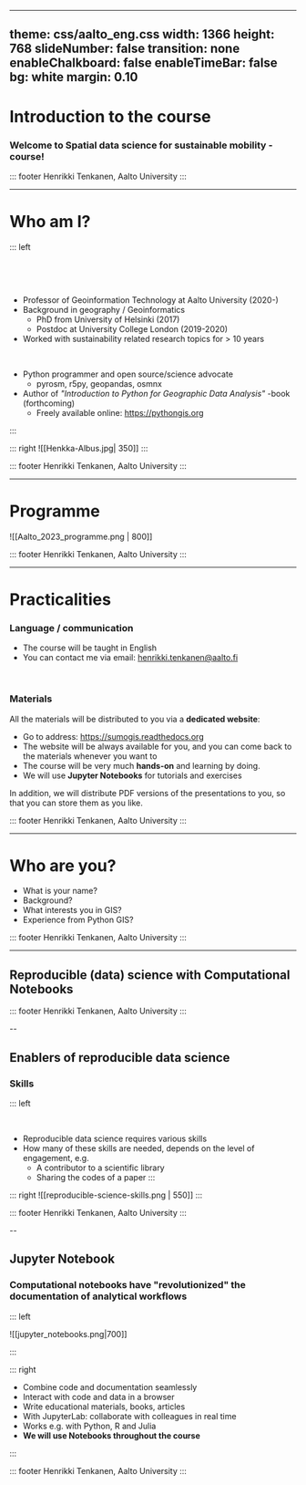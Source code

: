  ---
theme: css/aalto_eng.css
width: 1366
height: 768
slideNumber: false
transition: none
enableChalkboard: false
enableTimeBar: false
bg: white 
margin: 0.10
---

<!-- slide template="[[heading-black-template]]" -->

# Introduction to the course
### Welcome to Spatial data science for sustainable mobility -course!

::: footer
Henrikki Tenkanen, Aalto University
:::

---

<!-- slide template="[[black_main_template]]" -->

# Who am I?
<!-- slide template="[[two-box-big-left-style]]" -->

::: left

&nbsp;

&nbsp;

- Professor of Geoinformation Technology at Aalto University (2020-)
- Background in geography / Geoinformatics
	- PhD from University of Helsinki (2017)
	- Postdoc at University College London (2019-2020)
- Worked with sustainability related research topics for > 10 years

&nbsp;&nbsp;
- Python programmer and open source/science advocate
	- pyrosm, r5py, geopandas, osmnx
- Author of *"Introduction to Python for Geographic Data Analysis"* -book (forthcoming) 
	- Freely available online: https://pythongis.org  

:::
   
::: right
![[Henkka-Albus.jpg| 350]]
:::

::: footer
Henrikki Tenkanen, Aalto University
:::

---


<!-- slide template="[[black_main_template]]" -->

# Programme
![[Aalto_2023_programme.png | 800]]

::: footer
Henrikki Tenkanen, Aalto University
:::

---

<!-- slide template="[[black_main_template]]" -->

# Practicalities
### Language / communication
- The course will be taught in English
- You can contact me via email: henrikki.tenkanen@aalto.fi <!-- element style="color: red"-->

&nbsp;&nbsp;

### Materials
All the materials will be distributed to you via a **dedicated website**:

- Go to address: https://sumogis.readthedocs.org <!-- element style="font-size: 28px;color:red;"-->
- The website will be always available for you, and you can come back to the materials whenever you want to
- The course will be very much **hands-on** and learning by doing.
- We will use **Jupyter Notebooks** for tutorials and exercises

In addition, we will distribute PDF versions of the presentations to you, so that you can store them as you like.


::: footer
Henrikki Tenkanen, Aalto University
:::

---

<!-- slide template="[[heading-black-template]]" -->

# Who are you?

- What is your name?
- Background? 
- What interests you in GIS?
- Experience from Python GIS?

::: footer
Henrikki Tenkanen, Aalto University
:::

---

<!-- slide template="[[heading-black-template]]" -->

## Reproducible (data) science with Computational Notebooks

::: footer
Henrikki Tenkanen, Aalto University
:::

--


<!-- slide template="[[black_main_template]]" -->

## Enablers of reproducible data science
### Skills <!-- element style="color: purple"-->

<!-- slide template="[[two-box-big-left-style]]" -->

::: left
&nbsp;&nbsp;

&nbsp;&nbsp;

- Reproducible data science requires various skills
- How many of these skills are needed, depends on the level of engagement, e.g.
	- A contributor to a scientific library
	- Sharing the codes of a paper
:::

::: right
![[reproducible-science-skills.png | 550]]
::: 


::: footer
Henrikki Tenkanen, Aalto University
:::

--

<!-- slide template="[[black_main_template]]" -->

## Jupyter Notebook
### Computational notebooks have "revolutionized" the documentation of analytical workflows <!-- element style="color: purple;font-size:28px;"--> 

<!-- slide template="[[two-box-big-left-lower-style]]" -->

::: left


![[jupyter_notebooks.png|700]]

::: 

::: right 

- Combine code and documentation seamlessly
- Interact with code and data in a browser
- Write educational materials, books, articles
- With JupyterLab: collaborate with colleagues in real time
- Works e.g. with Python, R and Julia
- **We will use Notebooks throughout the course**
  
:::

::: footer
Henrikki Tenkanen, Aalto University
:::

